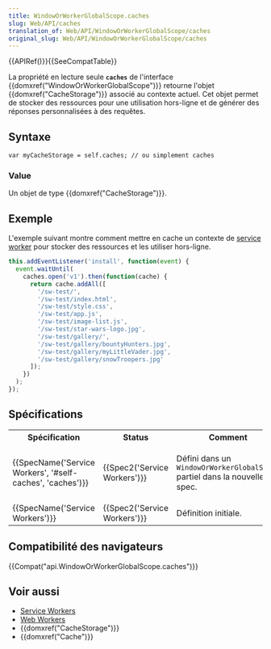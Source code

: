 ```yaml
---
title: WindowOrWorkerGlobalScope.caches
slug: Web/API/caches
translation_of: Web/API/WindowOrWorkerGlobalScope/caches
original_slug: Web/API/WindowOrWorkerGlobalScope/caches
---
```

{{APIRef()}}{{SeeCompatTable}}

La propriété en lecture seule  **`caches`** de l'interface {{domxref("WindowOrWorkerGlobalScope")}} retourne l'objet {{domxref("CacheStorage")}} associé au contexte actuel. Cet objet permet de stocker des ressources pour une utilisation hors-ligne et de générer des réponses personnalisées à des requêtes.

## Syntaxe

    var myCacheStorage = self.caches; // ou simplement caches

### Value

Un objet de type {{domxref("CacheStorage")}}.

## Exemple

L'exemple suivant montre comment mettre en cache un contexte de [service worker](/en-US/docs/Web/API/Service_Worker_API) pour stocker des ressources et les utiliser hors-ligne.

```js
this.addEventListener('install', function(event) {
  event.waitUntil(
    caches.open('v1').then(function(cache) {
      return cache.addAll([
        '/sw-test/',
        '/sw-test/index.html',
        '/sw-test/style.css',
        '/sw-test/app.js',
        '/sw-test/image-list.js',
        '/sw-test/star-wars-logo.jpg',
        '/sw-test/gallery/',
        '/sw-test/gallery/bountyHunters.jpg',
        '/sw-test/gallery/myLittleVader.jpg',
        '/sw-test/gallery/snowTroopers.jpg'
      ]);
    })
  );
});
```

## Spécifications

<table class="standard-table">
  <tbody>
    <tr>
      <th scope="col">Spécification</th>
      <th scope="col">Status</th>
      <th scope="col">Comment</th>
    </tr>
    <tr>
      <td>
        {{SpecName('Service Workers', '#self-caches', 'caches')}}
      </td>
      <td>{{Spec2('Service Workers')}}</td>
      <td>
        <p>
          Défini dans un <code>WindowOrWorkerGlobalScope</code> partiel dans la
          nouvelle spec.
        </p>
      </td>
    </tr>
    <tr>
      <td>{{SpecName('Service Workers')}}</td>
      <td>{{Spec2('Service Workers')}}</td>
      <td>Définition initiale.</td>
    </tr>
  </tbody>
</table>

## Compatibilité des navigateurs

{{Compat("api.WindowOrWorkerGlobalScope.caches")}}

## Voir aussi

- [Service Workers](/en-US/docs/Web/API/ServiceWorker_API)
- [Web Workers](/en-US/docs/Web/API/Web_Workers_API)
- {{domxref("CacheStorage")}}
- {{domxref("Cache")}}

